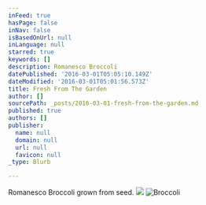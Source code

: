 ```yaml
---
inFeed: true
hasPage: false
inNav: false
isBasedOnUrl: null
inLanguage: null
starred: true
keywords: []
description: Romanesco Broccoli
datePublished: '2016-03-01T05:05:10.149Z'
dateModified: '2016-03-01T05:01:56.573Z'
title: Fresh From The Garden
author: []
sourcePath: _posts/2016-03-01-fresh-from-the-garden.md
published: true
authors: []
publisher:
  name: null
  domain: null
  url: null
  favicon: null
_type: Blurb

---
```

Romanesco Broccoli grown from seed. ![](https://the-grid-user-content.s3-us-west-2.amazonaws.com/180166d2-d26d-41f4-8179-dcf6781b3758.jpg)
![Broccoli ](https://the-grid-user-content.s3-us-west-2.amazonaws.com/942c66a5-7cd4-4903-a3c2-2a058aeccf4a.jpg)